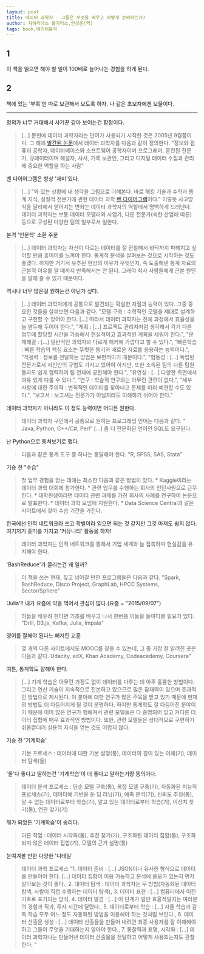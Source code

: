 ```yaml
---
layout: post
title: 데이터 과학자 - 그들은 무엇을 배우고 어떻게 준비하는가?
author: 차하리아스 불가리스,안성준(역)
tags: book,데이터분석
---
```


## 1

이 책을 읽으면 해야 할 일이 100배로 늘어나는 경험을 하게 된다.

## 2

책에 있는 '부록'만 따로 보관해서 보도록 하자. 나 같은 초보자에겐 보물이다.

-----

정의가 너무 거대해서 사기꾼 같아 보이는건 함정이다.
> [...] 문헌에 데이터 과학자라는 단어가 사용되기 시작한 것은 2005년 9월쯤이다. 그 해에 [발간된 논문](http://www.nsf.gov/pubs/2005/nsb0540)에서 데이터 과학자를 다음과 같이 정의한다. "정보와 컴퓨터 공학자, 데이터베이스와 소프트웨어 공학자이며 프로그래머, 훈련된 전문가, 큐레이터이며 해설자, 사서, 기록 보관인, 그리고 디지털 데이터 수집과 관리에 중요한 역할을 하는 사람"

벤 다이어그램은 항상 '재미'있다.
> [...] "와 있는 상황에 내 생각을 그림으로 더해본다. 바로 해킹 기술과 수학과 통계 지식, 실질적 전문가에 관한 데이터 과학 [벤 다이어그램](https://s3.amazonaws.com/aws.drewconway.com/viz/venn_diagram/data_science.html)이다."
> 이렇듯 사고방식을 달리해서 얻어지는 변화는 데이터 과학자의 역할에서 명백하게 드러난다. 데이터 과학자는 보통 데이터 모델러와 사업가, 다른 전문가(속한 산업에 따른) 등으로 구성된 다양한 팀의 일부로서 일한다.

본격 '인문학' 소환 주문
> [...] 데이터 과학자는 자신이 다르는 데이터를 잘 관찰해서 바닥까지 파헤치고 싶어할 만큼 흥미미를 느껴야 한다. 통계적 분석을 살펴보는 것으로 시작하는 것도 좋겠다. 하지만 거기서 유추된 현상의 이유가 무엇인지, 즉 도출해낸 통계 자료의 근본적 이유를 알 때까지 만족해서는 안 된다. 그래야 회사 사람들에게 근본 원인을 말해 줄 수 있기 때문이다.

역시나 너무 많은걸 원하는건 아닌가 싶다.
> [...] 데이터 과학자에게 공통으로 발견되는 확실한 자질과 능력이 있다. 그중 중요한 것들을 살펴보면 다음과 같다. "모델 구축 : 수학적인 모델을 제대로 설계하고 구현할 수 있어야 한다. [...] 따라서 데이터 과학자는 전체 과정에서 효율성을 늘 염두해 두어야 한다.", "계획 : [...] 프로젝트 관리자처럼 생각해서 각기 다른 업무에 할당할 시간을 가늠해서 현실적이고 효과적인 계획을 세워야 한다.", "문제해결 : [...] 일반적인 과학자와 다르게 해커에 가깝다고 할 수 있다.", "빠른학습 : 빠른 학습의 핵심 요소는 뚜렷한 동기와 새로운 자료를 응용하는 능력이다.", "적응력 : 정보를 전달하는 방법은 보편적이기 때문이다.", "협동성 : [...] 독립된 전문가로서 자신만의 규범도 가지고 있어야 하지만, 또한 소속된 팀의 다른 팀원들과도 쉽게 협력하여 팀 전체에 공헌해야 한다.", "유연성 : [...] 다양한 측면에서 여유 있게 다룰 수 있다.",  "연구 : 학술적 연구와는 아무런 관련이 없다.", "세부 사항에 대한 주의력 : 변칙적인 데이터를 찾아내고 문제를 미리 예견할 수도 있다.", "보고서 : 보고서는 전문가가 아닐지라도 이해하기 쉬어야 한다."

데이터 과학자가 아니라도 이 정도 능력이면 어디든 원한다.
> 데이터 과학자 구인에서 공통으로 원하는 프로그래밍 언어는 다음과 같다. " Java, Python, C++/C#, Perl" [...] 좀 더 전문화된 언어인 SQL도 요구된다.

난 Python으로 퉁쳐보기로 했다.
> 다음과 같은 통계 도구 중 하나는 통달해야 한다. "R, SPSS, SAS, Stata"

기승 전 "수습"
> 첫 업무 경험을 얻는 데에는 최소한 다음과 같은 방법이 있다. * Kaggle이라는 데이터 과학 대회에 참가한다. * 관련 업무를 수행하는 회사의 인턴사원으로 근무한다. * 대학원생이라면 데이터 관련 과제를 가진 회사의 사례를 연구하여 논문으로 발표한다. * 데이터 과학 모임에 지원한다. * Data Science Central과 같은 사이트에서 찾아 수습 기간을 가진다.

한국에선 인적 네트워크라 쓰고 학벌이라 읽으면 되는 것 같지만 그것 마져도 쉽지 않다. 여기저기 흥미를 가지고 '커뮤니티' 활동을 하자!
> 데이터 과학자는 인적 네트워크를 통해서 기업 세계와 늘 접촉하며 현실감을 유지해야 한다.

'BashReduce'가 끌리는건 왜 일까?
> 이 책을 쓰는 현재, 짚고 넘어갈 만한 프로그램들은 다음과 같다. "Spark, BashReduce, Disco Project, GraphLab, HPCC Systems, Sector/Sphere"

'Julia'!! 내가 요즘에 약을 먹어서 관심이 많다.(요즘 = "2015/09/07")
> 하둡을 배우려 한다면 기초를 배우고 나서 한번쯤 이들을 들여다볼 필요가 있다. "Drill, D3.js, Kafka, Julia, Impala"

영어를 잘해야 된다느 뼈저린 교훈
> 몇 개의 다른 사이트에서도 MOOC를 찾을 수 있는데, 그 중 가장 잘 알려진 곳은 다음과 같다. Udacity, edX, Khan Academy, Codeacedemy, Coursera"

여튼, 통계학도 잘해야 한다.
> [...] 기계 학습은 아무런 가정도 없이 데이터를 다루는 데 아주 훌륭한 방법이다. 그리고 연산 기술이 지속적으로 진본하고 있으므로 많은 잠재력이 있으며 효과적인 방법으로 제시된다. 이 분야에 대한 연구가 많은 주목을 받고 있기 때문에 현재의 방법도 더 다듬어지게 될 것이 분명하다. 하지만 통계학도 잘 다듬어진 분야이기 때문에 이미 많은 연구가 행해져서 관련 모델들은 다 증명되어 있고 커다른 데이터 집합에 매우 효과적인 방법이다. 또한, 관련 모델들은 상대적으로 구현하기 쉬울뿐더러 실용적 지식을 얻는 것도 어렵지 않다.

기승 전 '기계학습'
> 기본 프로세스 : 데이터에 대한 기본 설명(통), 데이터의 깊이 있는 이해(기), 데이터 탐색(둘)

'둘'다 좋다고 말하는건 '기계학습'이 더 좋다고 말하는거랑 동의어다.
> 데이터 분석 프로세스 : 단순 모델 구축(통), 복잡 모델 구축(기), 자동화된 지능적 프로세스(기), 데이터에 기반을 둔 딥 러닝(기), 예측 분석(기), 신뢰도 추정(통), 알 수 없는 데이터로부터 학습(기), 알고 있는 데이터로부터 학습(기), 이상치 찾기(둘), 연관 찾기(기)

뭐가 되었든 '기계학습'이 승리다.
> 다른 작업 : 데이터 시각화(둘), 추천 찾기(기), 구조화된 데이터 집합(둘), 구조화되지 않은 데이터 집합(기), 모델의 근거 설명(통)

눈여겨볼 만한 다양한 '디테일'
> 데이터 과학 프로세스 "1. 데이터 준비 : [...] JSON이나 유사한 형식으로 데이터를 만들어야 한다. [...] 데이터 집합이 이용 가능하고 분석에 쓸모가 있는지 먼저 알아보는 것이 좋다., 2. 데이터 탐색 : 데이터 과학자는 두 방법(자동화된 데이터 탐색, 사람이 직접 수행하는 데이터 탐색), 3. 데이터 표현 : [...] 컴퓨터에서 이진 기호로 표기되는 방식, 4. 데이터 발견 : [...] 이 단계가 얼만 효율적일지는 여러분의 경험과 직과, 투자 시간에 달렸다., 5. 데이터로부터 학습 : [...] 자율 학습과 감독 학습 모두 어느 정도 자동화된 방법을 이용해야 하는 것처럼 보인다., 6. 데이터 산출문 생성 : [...] 데이터 산출물을 만들어 내려면 최종 사용자를 잘 이해해야 하고 그들이 무엇을 기대하는지 알아야 한다., 7. 통찰력과 표명, 시각화 : [...] 데이터 과학자나는 만들어낸 데이터 산출물을 전달하고 어떻게 사용되는지도 관찰한다. "
